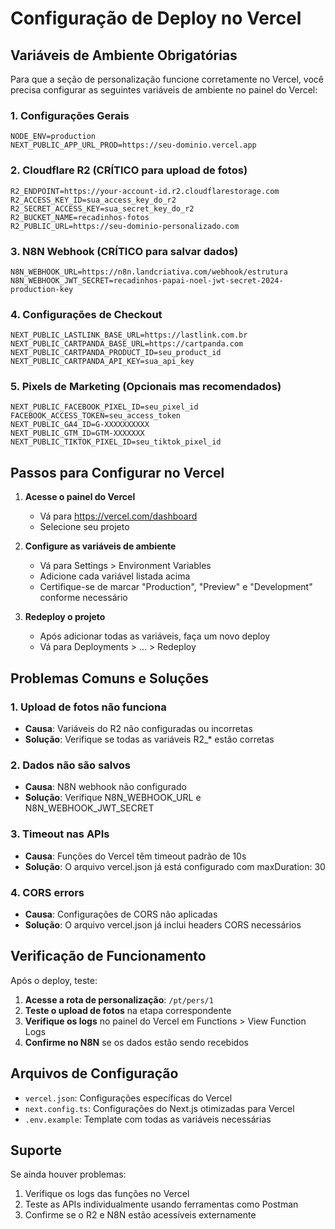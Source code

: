 # Configuração de Deploy no Vercel

## Variáveis de Ambiente Obrigatórias

Para que a seção de personalização funcione corretamente no Vercel, você precisa configurar as seguintes variáveis de ambiente no painel do Vercel:

### 1. Configurações Gerais
```
NODE_ENV=production
NEXT_PUBLIC_APP_URL_PROD=https://seu-dominio.vercel.app
```

### 2. Cloudflare R2 (CRÍTICO para upload de fotos)
```
R2_ENDPOINT=https://your-account-id.r2.cloudflarestorage.com
R2_ACCESS_KEY_ID=sua_access_key_do_r2
R2_SECRET_ACCESS_KEY=sua_secret_key_do_r2
R2_BUCKET_NAME=recadinhos-fotos
R2_PUBLIC_URL=https://seu-dominio-personalizado.com
```

### 3. N8N Webhook (CRÍTICO para salvar dados)
```
N8N_WEBHOOK_URL=https://n8n.landcriativa.com/webhook/estrutura
N8N_WEBHOOK_JWT_SECRET=recadinhos-papai-noel-jwt-secret-2024-production-key
```

### 4. Configurações de Checkout
```
NEXT_PUBLIC_LASTLINK_BASE_URL=https://lastlink.com.br
NEXT_PUBLIC_CARTPANDA_BASE_URL=https://cartpanda.com
NEXT_PUBLIC_CARTPANDA_PRODUCT_ID=seu_product_id
NEXT_PUBLIC_CARTPANDA_API_KEY=sua_api_key
```

### 5. Pixels de Marketing (Opcionais mas recomendados)
```
NEXT_PUBLIC_FACEBOOK_PIXEL_ID=seu_pixel_id
FACEBOOK_ACCESS_TOKEN=seu_access_token
NEXT_PUBLIC_GA4_ID=G-XXXXXXXXXX
NEXT_PUBLIC_GTM_ID=GTM-XXXXXXX
NEXT_PUBLIC_TIKTOK_PIXEL_ID=seu_tiktok_pixel_id
```

## Passos para Configurar no Vercel

1. **Acesse o painel do Vercel**
   - Vá para https://vercel.com/dashboard
   - Selecione seu projeto

2. **Configure as variáveis de ambiente**
   - Vá para Settings > Environment Variables
   - Adicione cada variável listada acima
   - Certifique-se de marcar "Production", "Preview" e "Development" conforme necessário

3. **Redeploy o projeto**
   - Após adicionar todas as variáveis, faça um novo deploy
   - Vá para Deployments > ... > Redeploy

## Problemas Comuns e Soluções

### 1. Upload de fotos não funciona
- **Causa**: Variáveis do R2 não configuradas ou incorretas
- **Solução**: Verifique se todas as variáveis R2_* estão corretas

### 2. Dados não são salvos
- **Causa**: N8N webhook não configurado
- **Solução**: Verifique N8N_WEBHOOK_URL e N8N_WEBHOOK_JWT_SECRET

### 3. Timeout nas APIs
- **Causa**: Funções do Vercel têm timeout padrão de 10s
- **Solução**: O arquivo vercel.json já está configurado com maxDuration: 30

### 4. CORS errors
- **Causa**: Configurações de CORS não aplicadas
- **Solução**: O arquivo vercel.json já inclui headers CORS necessários

## Verificação de Funcionamento

Após o deploy, teste:

1. **Acesse a rota de personalização**: `/pt/pers/1`
2. **Teste o upload de fotos** na etapa correspondente
3. **Verifique os logs** no painel do Vercel em Functions > View Function Logs
4. **Confirme no N8N** se os dados estão sendo recebidos

## Arquivos de Configuração

- `vercel.json`: Configurações específicas do Vercel
- `next.config.ts`: Configurações do Next.js otimizadas para Vercel
- `.env.example`: Template com todas as variáveis necessárias

## Suporte

Se ainda houver problemas:
1. Verifique os logs das funções no Vercel
2. Teste as APIs individualmente usando ferramentas como Postman
3. Confirme se o R2 e N8N estão acessíveis externamente